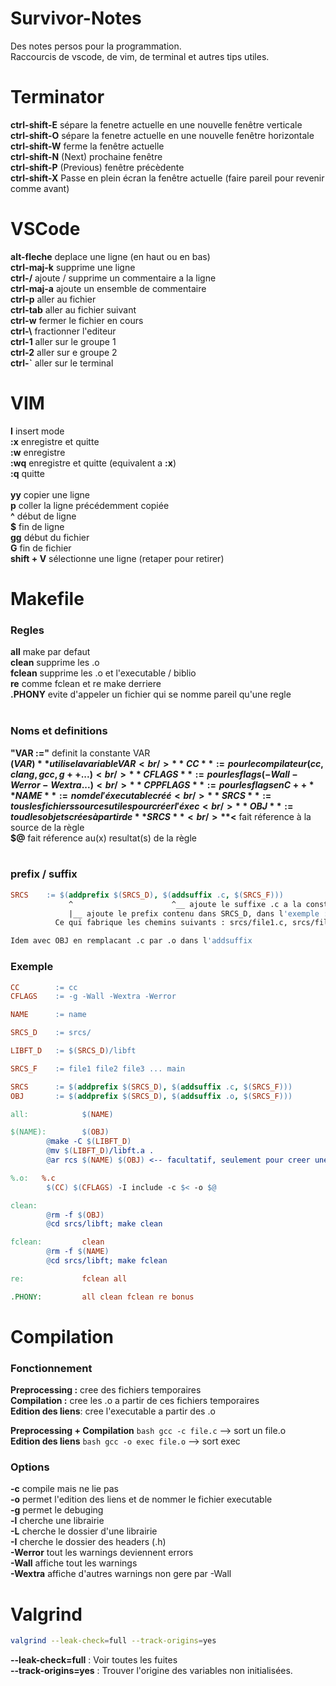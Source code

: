 # Survivor-Notes
Des notes persos pour la programmation.<br />
Raccourcis de vscode, de vim, de terminal et autres tips utiles.


# Terminator
**ctrl-shift-E**  sépare la fenetre actuelle en une nouvelle fenêtre verticale<br />
**ctrl-shift-O**  sépare la fenetre actuelle en une nouvelle fenêtre horizontale<br />
**ctrl-shift-W**  ferme la fenêtre actuelle<br />
**ctrl-shift-N**  (Next) prochaine fenêtre<br />
**ctrl-shift-P**  (Previous) fenêtre précèdente<br />
**ctrl-shift-X**  Passe en plein écran la fenêtre actuelle (faire pareil pour revenir comme avant)


# VSCode
**alt-fleche**   deplace une ligne (en haut ou en bas)<br />
**ctrl-maj-k**   supprime une ligne<br />
**ctrl-/**       ajoute / supprime un commentaire a la ligne <br />
**ctrl-maj-a**   ajoute un ensemble de commentaire<br />
**ctrl-p**       aller au fichier<br />
**ctrl-tab**     aller au fichier suivant <br />
**ctrl-w**       fermer le fichier en cours <br />
**ctrl-\\**      fractionner l'editeur <br />
**ctrl-1**       aller sur le groupe 1 <br />
**ctrl-2**       aller sur e groupe 2 <br />
**ctrl-`**       aller sur le terminal <br />

# VIM
**I**		insert mode<br />
**:x** 	enregistre et quitte<br />
**:w**  enregistre<br />
**:wq** enregistre et quitte (equivalent a **:x**)<br />
**:q**  quitte<br />
<br />
**yy**  copier une ligne<br />
**p**   coller la ligne précédemment copiée<br />
**^**		début de ligne<br />
**$**		fin de ligne<br />
**gg**	début du fichier<br />
**G**		fin de fichier<br />
**shift + V** sélectionne une ligne (retaper pour retirer)<br />


# Makefile

### Regles
**all**     make par defaut<br />
**clean**   supprime les .o <br />
**fclean**  supprime les .o et l'executable / biblio<br />
**re**      comme fclean et re make derriere<br />
**.PHONY**  evite d'appeler un fichier qui se nomme pareil qu'une regle<br />
<br />
### Noms et definitions
**"VAR :="**  definit la constante VAR<br />
**$(VAR)**  utilise la variable VAR<br />
**CC**			:=	pour le compilateur (cc, clang, gcc, g++ ...)<br />
**CFLAGS** 	:=	pour les flags (-Wall -Werror -Wextra ...)<br />
**CPPFLAGS** := pour les flags en C++
**NAME**		:=  nom de l'éxecutable créé<br />
**SRCS**		:=  tous les fichiers sources utiles pour créer l'éxec<br />
**OBJ**			:=   toud les objets crées à partir de **SRCS**<br />
**$<** fait réference à la source de la règle<br />
**$@** fait réference au(x) resultat(s) de la règle<br />
<br />
### prefix / suffix
```Makefile
SRCS	:= $(addprefix $(SRCS_D), $(addsuffix .c, $(SRCS_F)))
             ^                      ^__ ajoute le suffixe .c a la constante SRCS_F. Donc ajoute .c a tout les fichiers etant definit dans SRCS_F
             |__ ajoute le prefix contenu dans SRCS_D, dans l'exemple : "srcs/"
          Ce qui fabrique les chemins suivants : srcs/file1.c, srcs/file2.c, srcs/file3.c et srcs/main.c

Idem avec OBJ en remplacant .c par .o dans l'addsuffix
```

### Exemple
``` Makefile
CC        := cc
CFLAGS    := -g -Wall -Wextra -Werror

NAME      := name

SRCS_D    := srcs/

LIBFT_D   := $(SRCS_D)/libft

SRCS_F    := file1 file2 file3 ... main

SRCS      := $(addprefix $(SRCS_D), $(addsuffix .c, $(SRCS_F)))
OBJ       := $(addprefix $(SRCS_D), $(addsuffix .o, $(SRCS_F)))

all:            $(NAME)

$(NAME):        $(OBJ)
        @make -C $(LIBFT_D)
        @mv $(LIBFT_D)/libft.a .
        @ar rcs $(NAME) $(OBJ) <-- facultatif, seulement pour creer une biblio

%.o:   %.c
        $(CC) $(CFLAGS) -I include -c $< -o $@

clean:
        @rm -f $(OBJ)
        @cd srcs/libft; make clean

fclean:         clean
        @rm -f $(NAME)
        @cd srcs/libft; make fclean

re:             fclean all

.PHONY:         all clean fclean re bonus
```
# Compilation
### Fonctionnement
**Preprocessing :**     cree des fichiers temporaires<br />
**Compilation :**       cree les .o a partir de ces fichiers temporaires<br />
**Edition des liens**:  cree l'executable a partir des .o<br />

**Preprocessing + Compilation**   ```bash gcc -c file.c``` --> sort un file.o <br />
**Edition des liens**             ```bash gcc -o exec file.o``` --> sort exec <br />

### Options
**-c** compile mais ne lie pas<br />
**-o** permet l'edition des liens et de nommer le fichier executable<br />
**-g** permet le debuging<br />
**-l** cherche une librairie<br />
**-L** cherche le dossier d'une librairie<br />
**-I** cherche le dossier des headers (.h)<br />
**-Werror** tout les warnings deviennent errors<br />
**-Wall** affiche tout les warnings<br />
**-Wextra** affiche d'autres warnings non gere par -Wall<br />


# Valgrind

```bash
valgrind --leak-check=full --track-origins=yes
```
**--leak-check=full** : Voir toutes les fuites <br>
**--track-origins=yes** : Trouver l'origine des variables non initialisées.

